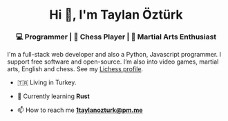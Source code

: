 <h1 align="center">Hi 👋, I'm Taylan Öztürk</h1>
<h3 align="center">💻 Programmer | 🧠 Chess Player | 👊 Martial Arts Enthusiast</h3>

I'm a full-stack web developer and also a Python, Javascript programmer. I support free software and open-source. I’m also into video games, martial arts, English and chess. See my [Lichess profile](https://lichess.org/@/DrShahinstein).

- 🇹🇷 Living in Turkey.

- 🌱 Currently learning **Rust**

- 📫 How to reach me **1taylanozturk@pm.me**
